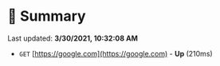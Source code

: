 # 📖 Summary
Last updated: **3/30/2021, 10:32:08 AM**

- `GET` [https://google.com](https://google.com) - **Up** (210ms)
